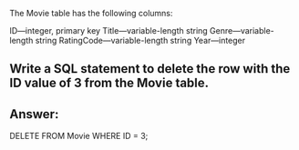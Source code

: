 The Movie table has the following columns:

ID—integer, primary key
Title—variable-length string
Genre—variable-length string
RatingCode—variable-length string
Year—integer
## Write a SQL statement to delete the row with the ID value of 3 from the Movie table.

Answer:
---
DELETE FROM Movie
WHERE ID = 3;